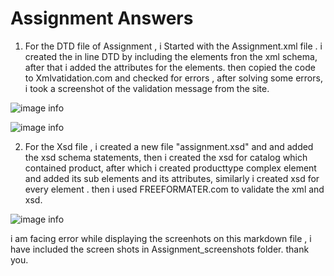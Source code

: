 # Assignment Answers
1. For the DTD file of Assignment , i Started with the Assignment.xml file . i created the in line DTD by including the elements fron the xml schema, after that i added the attributes for the elements.
then copied the code to Xmlvatidation.com and checked for errors , after solving some errors, i took a screenshot of the validation message from the site.

![image info](Assignment_screenshots/1.png)

![image info](Assignment_screenshots/2.png)

2. For the Xsd file , i created a new file "assignment.xsd" and and added the xsd schema statements, then i created the xsd for catalog which contained product, after which i created producttype complex element and added its sub elements and its attributes, similarly i created xsd for every element . then i used FREEFORMATER.com to validate the xml and xsd.

![image info](Assignment_screenshots/3.png)

i am facing error while displaying the screenhots on this markdown file , i have included the screen shots in Assignment_screenshots folder. thank you.